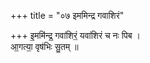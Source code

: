 +++
title = "०७ इममिन्द्र गवाशिरं"

+++
इ॒ममि॑न्द्र॒ गवा॑शिरं॒ यवा॑शिरं च नः पिब ।  
आ॒गत्या॒ वृष॑भिः सु॒तम् ॥